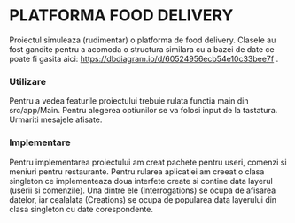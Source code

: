 # PLATFORMA FOOD DELIVERY
  Proiectul simuleaza (rudimentar) o platforma de food delivery.
  Clasele au fost gandite pentru a acomoda o structura similara cu a bazei de date ce poate fi gasita aici: https://dbdiagram.io/d/60524956ecb54e10c33bee7f .
 ### Utilizare
  Pentru a vedea featurile proiectului trebuie rulata functia main din src/app/Main.
  Pentru alegerea optiunilor se va folosi input de la tastatura. Urmariti mesajele afisate.
 ### Implementare
  Pentru implementarea proiectului am creat  pachete pentru useri, comenzi si meniuri pentru restaurante.
  Pentru rularea aplicatiei am creeat o clasa singleton ce implementeaza doua interfete create si contine data layerul (userii si comenzile). Una dintre ele (Interrogations) se ocupa de afisarea datelor, iar cealalata (Creations) se ocupa de popularea data layerului din clasa singleton cu date corespondente.
